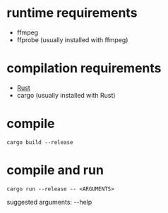 # runtime requirements

- ffmpeg
- ffprobe (usually installed with ffmpeg)

# compilation requirements

- [Rust](https://www.rust-lang.org/)
- cargo (usually installed with Rust)

# compile

```console
cargo build --release
```

# compile and run

```console
cargo run --release -- <ARGUMENTS>
```

suggested arguments: --help
